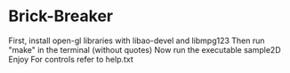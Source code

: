 # Brick-Breaker
First, install open-gl libraries with libao-devel and libmpg123 
Then run "make" in the terminal (without quotes)
Now run the executable sample2D 
Enjoy
For controls refer to help.txt
